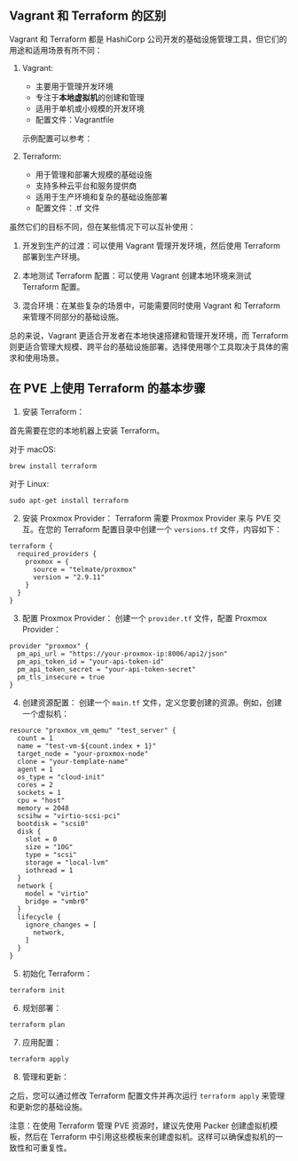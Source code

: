 
## Vagrant 和 Terraform 的区别

Vagrant 和 Terraform 都是 HashiCorp 公司开发的基础设施管理工具，但它们的用途和适用场景有所不同：

1. Vagrant:
   - 主要用于管理开发环境
   - 专注于**本地虚拟机**的创建和管理
   - 适用于单机或小规模的开发环境
   - 配置文件：Vagrantfile

   示例配置可以参考：

2. Terraform:
   - 用于管理和部署大规模的基础设施
   - 支持多种云平台和服务提供商
   - 适用于生产环境和复杂的基础设施部署
   - 配置文件：.tf 文件

虽然它们的目标不同，但在某些情况下可以互补使用：

1. 开发到生产的过渡：可以使用 Vagrant 管理开发环境，然后使用 Terraform 部署到生产环境。

2. 本地测试 Terraform 配置：可以使用 Vagrant 创建本地环境来测试 Terraform 配置。

3. 混合环境：在某些复杂的场景中，可能需要同时使用 Vagrant 和 Terraform 来管理不同部分的基础设施。

总的来说，Vagrant 更适合开发者在本地快速搭建和管理开发环境，而 Terraform 则更适合管理大规模、跨平台的基础设施部署。选择使用哪个工具取决于具体的需求和使用场景。

## 在 PVE 上使用 Terraform 的基本步骤

1. 安装 Terraform：

首先需要在您的本地机器上安装 Terraform。

对于 macOS:

```shell
brew install terraform
```

对于 Linux:

```shell
sudo apt-get install terraform
```

2. 安装 Proxmox Provider：
   Terraform 需要 Proxmox Provider 来与 PVE 交互。在您的 Terraform 配置目录中创建一个 `versions.tf` 文件，内容如下：

```hcl
terraform {
  required_providers {
    proxmox = {
      source = "telmate/proxmox"
      version = "2.9.11"
    }
  }
}
```

3. 配置 Proxmox Provider：
   创建一个 `provider.tf` 文件，配置 Proxmox Provider：

```hcl
provider "proxmox" {
  pm_api_url = "https://your-proxmox-ip:8006/api2/json"
  pm_api_token_id = "your-api-token-id"
  pm_api_token_secret = "your-api-token-secret"
  pm_tls_insecure = true
}
```

4. 创建资源配置：
   创建一个 `main.tf` 文件，定义您要创建的资源。例如，创建一个虚拟机：

```hcl
resource "proxmox_vm_qemu" "test_server" {
  count = 1
  name = "test-vm-${count.index + 1}"
  target_node = "your-proxmox-node"
  clone = "your-template-name"
  agent = 1
  os_type = "cloud-init"
  cores = 2
  sockets = 1
  cpu = "host"
  memory = 2048
  scsihw = "virtio-scsi-pci"
  bootdisk = "scsi0"
  disk {
    slot = 0
    size = "10G"
    type = "scsi"
    storage = "local-lvm"
    iothread = 1
  }
  network {
    model = "virtio"
    bridge = "vmbr0"
  }
  lifecycle {
    ignore_changes = [
      network,
    ]
  }
}
```

5. 初始化 Terraform：

```shell
terraform init
```

6. 规划部署：

```shell
terraform plan
```

7. 应用配置：

```shell
terraform apply
```

8. 管理和更新：

之后，您可以通过修改 Terraform 配置文件并再次运行 `terraform apply` 来管理和更新您的基础设施。

注意：在使用 Terraform 管理 PVE 资源时，建议先使用 Packer 创建虚拟机模板，然后在 Terraform 中引用这些模板来创建虚拟机。这样可以确保虚拟机的一致性和可重复性。
